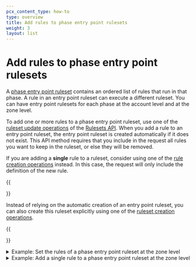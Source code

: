 ```yaml
---
pcx_content_type: how-to
type: overview
title: Add rules to phase entry point rulesets
weight: 3
layout: list
---
```


# Add rules to phase entry point rulesets

A [phase entry point ruleset](/ruleset-engine/about/phases/#phase-entry-point-ruleset) contains an ordered list of rules that run in that phase. A rule in an entry point ruleset can execute a different ruleset. You can have entry point rulesets for each phase at the account level and at the zone level.

To add one or more rules to a phase entry point ruleset, use one of the [ruleset update operations](/ruleset-engine/rulesets-api/update/) of the [Rulesets API](/ruleset-engine/rulesets-api/). When you add a rule to an entry point ruleset, the entry point ruleset is created automatically if it does not exist. This API method requires that you include in the request all rules you want to keep in the ruleset, or else they will be removed.

If you are adding a **single** rule to a ruleset, consider using one of the [rule creation operations](/ruleset-engine/rulesets-api/add-rule/) instead. In this case, the request will only include the definition of the new rule.

{{<Aside type="note" header="Creating an entry point ruleset">}}

Instead of relying on the automatic creation of an entry point ruleset, you can also create this ruleset explicitly using one of the [ruleset creation operations](/ruleset-engine/rulesets-api/create/).

{{</Aside>}}

<details>
<summary>Example: Set the rules of a phase entry point ruleset at the zone level</summary>
<div>

The following example sets the rules of a phase entry point ruleset at the zone level for the `http_request_firewall_managed` phase using the [Update a zone ruleset](/api/operations/updateZoneRuleset) API operation.

```bash
---
header: Request
---
curl --request PUT \
https://api.cloudflare.com/client/v4/zones/{zone_id}/phases/http_request_firewall_managed/entrypoint \
--header "Authorization: Bearer <API_TOKEN>" \
--header "Content-Type: application/json" \
--data '{
  "rules": [
    {
      "action": "execute",
      "action_parameters": {
        "id": "<MANAGED_RULESET_ID_1>"
      },
      "expression": "true"
    },
    {
      "action": "execute",
      "action_parameters": {
        "id": "<MANAGED_RULESET_ID_2>"
      },
      "expression": "true"
    }
  ]
}'
```

```json
---
header: Response
---
{
  "result": {
    "id": "<RULESET_ID>",
    "name": "Default",
    "description": "",
    "kind": "zone",
    "version": "1",
    "rules": [
      {
        "id": "<RULE_ID_1>",
        "version": "1",
        "action": "execute",
        "expression": "true",
        "action_parameters": {
          "id": "<MANAGED_RULESET_ID_1>"
        },
        "last_updated": "2021-06-17T15:42:37.917815Z"
      },
      {
        "id": "<RULE_ID_2>",
        "version": "1",
        "action": "execute",
        "expression": "true",
        "action_parameters": {
          "id": "<MANAGED_RULESET_ID_2>"
        },
        "last_updated": "2021-06-17T15:42:37.917815Z"
      }
    ],
    "last_updated": "2021-06-17T15:42:37.917815Z",
    "phase": "http_request_firewall_managed"
  },
  "success": true,
  "errors": [],
  "messages": []
}
```

</div>
</details>

<details>
<summary>Example: Add a single rule to a phase entry point ruleset at the zone level</summary>
<div>

The following example adds a single rule to a phase entry point ruleset (with ID `{ruleset_id}`) at the zone level using the [Create a zone ruleset rule](/api/operations/createZoneRulesetRule) API operation.

```bash
---
header: Request
---
curl https://api.cloudflare.com/client/v4/zone/{zone_id}/rulesets/{ruleset_id}/rules \
--header "Authorization: Bearer <API_TOKEN>" \
--header "Content-Type: application/json" \
--data '{
  "action": "execute",
  "action_parameters": {
    "id": "<MANAGED_RULESET_ID>"
  },
  "expression": "true"
}'
```

```json
---
header: Response
---
{
  "result": {
    "id": "<RULESET_ID>",
    "name": "Zone-level phase entry point ruleset",
    "description": "",
    "kind": "root",
    "version": "2",
    "rules": [
      {
        "id": "<EXISTING_RULE_ID>",
        "version": "1",
        "action": "execute",
        "expression": "true",
        "action_parameters": {
          "id": "<ANOTHER_MANAGED_RULESET_ID>"
        },
        "last_updated": "2021-03-17T15:42:37.917815Z"
      },
      {
        "id": "<NEW_RULE_ID>",
        "version": "1",
        "action": "execute",
        "expression": "true",
        "action_parameters": {
          "id": "<MANAGED_RULESET_ID>"
        },
        "last_updated": "2021-06-30T15:42:37.917815Z"
      }
    ],
    "last_updated": "2021-06-30T15:42:37.917815Z",
    "phase": "http_request_firewall_managed"
  },
  "success": true,
  "errors": [],
  "messages": []
}
```

</div>
</details>
